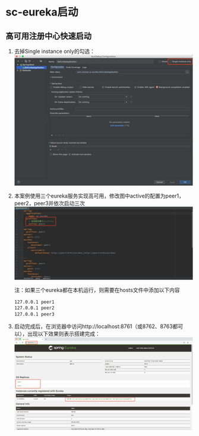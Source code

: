 # sc-eureka启动

## 高可用注册中心快速启动

1. 去掉Single instance only的勾选：
![](../doc/pic/1.jpg)    
2. 本案例使用三个eureka服务实现高可用，修改图中active的配置为peer1，peer2，peer3并依次启动三次
![](../doc/pic/2.jpg)   
 
    注：如果三个eureka都在本机运行，则需要在hosts文件中添加以下内容
    ```bash
    127.0.0.1 peer1
    127.0.0.1 peer2
    127.0.0.1 peer3
    ```
3. 启动完成后，在浏览器中访问http://localhost:8761（或8762、8763都可以），出现以下效果则表示搭建完成：
![](../doc/pic/3.jpg)  